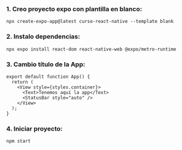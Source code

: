 ### 1. Creo proyecto expo con plantilla en blanco:

```
npx create-expo-app@latest curso-react-native --template blank
```

### 2. Instalo dependencias:
```
npx expo install react-dom react-native-web @expo/metro-runtime
```

### 3. Cambio título de la App:
```
export default function App() {
  return (
    <View style={styles.container}>
      <Text>Tenemos aquí la app</Text>
      <StatusBar style="auto" />
    </View>
  );
}
```

### 4. Iniciar proyecto:
```
npm start
```
